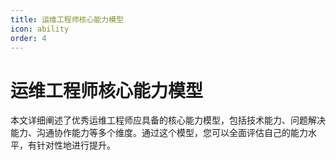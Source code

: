 ```yaml
---
title: 运维工程师核心能力模型
icon: ability
order: 4
---
```


# 运维工程师核心能力模型

本文详细阐述了优秀运维工程师应具备的核心能力模型，包括技术能力、问题解决能力、沟通协作能力等多个维度。通过这个模型，您可以全面评估自己的能力水平，有针对性地进行提升。
